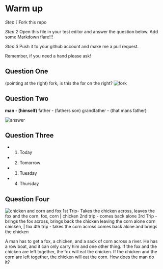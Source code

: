 # Warm up

_Step 1_
Fork this repo

_Step 2_
Open this file in your test editor and answer the question below. Add some Markdown flare!!!

_Step 3_
Push it to your github account and make me a pull request.

Remember, if you need a hand please ask!


## Question One
(pointing at the right) fork, is this the for on the right?
![fork](http://damiontrombley.com/wp-content/uploads/2015/07/Fork-In-the-road.jpg)
## Question Two

**man - (himself)**
father - (fathers son)
grandfather - (that mans father)

![answer](https://qph.is.quoracdn.net/main-qimg-3dfd46bf1215d38620681f1181b9d080?convert_to_webp=true)
## Question Three
- 1. Today
- 2. Tomorrow
- 3. Tuesday
- 4. Thursday

## Question Four
![chicken and corn and fox](http://static.tvtropes.org/pmwiki/pub/images/foxchickengrainpuzzle_8397.png)
1st Trip- Takes the chicken across, leaves the fox and the corn. fox, corn | chicken
2nd trip - comes back alone
3rd Trip - brings the fox across, brings back the chicken leaving the corn alone corn chicken, | fox
4th trip - takes the corn across comes back alone and brings the chicken


A man has to get a fox, a chicken, and a sack of corn across a river. He has a row boat, and it can only carry him and one other thing. If the fox and the chicken are left together, the fox will eat the chicken. If the chicken and the corn are left together, the chicken will eat the corn. How does the man do it?
